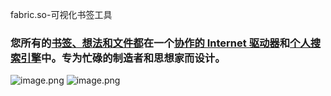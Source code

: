 fabric.so-可视化书签工具
### 您所有的[书签、想法和文件都](https://fabric.so/#capture)在一个[协作的 Internet 驱动器](https://fabric.so/#collab)和[个人搜索引擎](https://fabric.so/#brain)中。专为忙碌的制造者和思想家而设计。
![image.png](https://qhdtc.oss-cn-chengdu.aliyuncs.com/obsidian/20230508104607.png)
![image.png](https://qhdtc.oss-cn-chengdu.aliyuncs.com/obsidian/20230508104617.png)
